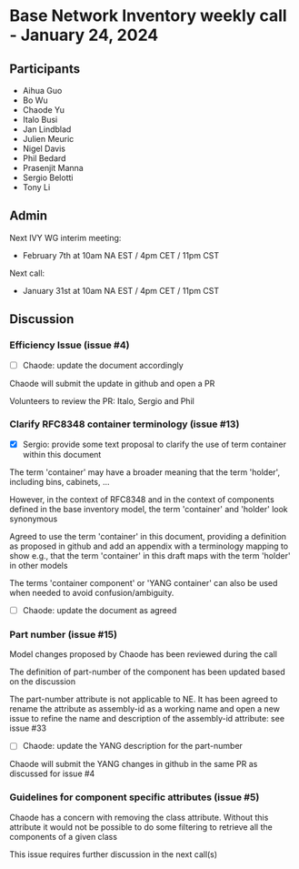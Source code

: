 # Base Network Inventory weekly call - January 24, 2024

## Participants

- Aihua Guo
- Bo Wu
- Chaode Yu
- Italo Busi
- Jan Lindblad
- Julien Meuric
- Nigel Davis
- Phil Bedard
- Prasenjit Manna
- Sergio Belotti
- Tony Li

## Admin

Next IVY WG interim meeting:

- February 7th at 10am NA EST / 4pm CET / 11pm CST

Next call:

- January 31st at 10am NA EST / 4pm CET / 11pm CST

## Discussion

### Efficiency Issue (issue #4)

- [ ] Chaode: update the document accordingly

Chaode will submit the update in github and open a PR

Volunteers to review the PR: Italo, Sergio and Phil

### Clarify RFC8348 container terminology (issue #13)

- [x] Sergio: provide some text proposal to clarify the use of term container within this document

The term 'container' may have a broader meaning that the term 'holder', including bins, cabinets, ...

However, in the context of RFC8348 and in the context of components defined in the base inventory model, the term 'container' and 'holder' look synonymous

Agreed to use the term 'container' in this document, providing a definition as proposed in github and add an appendix with a terminology mapping to show e.g., that the term 'container' in this draft maps with the term 'holder' in other models

The terms 'container component' or 'YANG container' can also be used when needed to avoid confusion/ambiguity.

- [ ] Chaode: update the document as agreed

### Part number (issue #15)

Model changes proposed by Chaode has been reviewed during the call

The definition of part-number of the component has been updated based on the discussion

The part-number attribute is not applicable to NE. It has been agreed to rename the attribute as assembly-id as a working name and open a new issue to refine the name and description of the assembly-id attribute: see issue #33

- [ ] Chaode: update the YANG description for the part-number

Chaode will submit the YANG changes in github in the same PR as discussed for issue #4

### Guidelines for component specific attributes (issue #5)

Chaode has a concern with removing the class attribute. Without this attribute it would not be possible to do some filtering to retrieve all the components of a given class

This issue requires further discussion in the next call(s)
